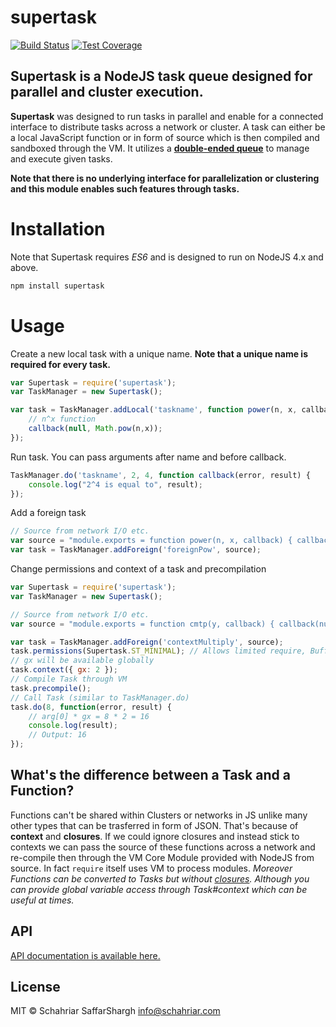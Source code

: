 # supertask
[![Build Status](https://travis-ci.org/schahriar/supertask.svg?branch=master)](https://travis-ci.org/schahriar/supertask)
[![Test Coverage](https://codeclimate.com/github/schahriar/supertask/badges/coverage.svg)](https://codeclimate.com/github/schahriar/supertask/coverage)

## Supertask is a NodeJS task queue designed for parallel and cluster execution.

**Supertask** was designed to run tasks in parallel and enable for a connected interface to distribute tasks across a network or cluster. A task can either be a local JavaScript function or in form of source which is then compiled and sandboxed through the VM. It utilizes a [**double-ended queue**](https://en.wikipedia.org/wiki/Double-ended_queue) to manage and execute given tasks.

 **Note that there is no underlying interface for parallelization or clustering and this module enables such features through tasks.**

# Installation
Note that Supertask requires *ES6* and is designed to run on NodeJS 4.x and above.
```javascript
npm install supertask
```

# Usage
Create a new local task with a unique name. **Note that a unique name is required for every task.**
```javascript
var Supertask = require('supertask');
var TaskManager = new Supertask();

var task = TaskManager.addLocal('taskname', function power(n, x, callback) {
    // n^x function
    callback(null, Math.pow(n,x));
});
```

Run task. You can pass arguments after name and before callback.

```javascript
TaskManager.do('taskname', 2, 4, function callback(error, result) {
    console.log("2^4 is equal to", result);
});
```

Add a foreign task
```javascript
// Source from network I/O etc.
var source = "module.exports = function power(n, x, callback) { callback(null, Math.pow(n,x)); }";
var task = TaskManager.addForeign('foreignPow', source);
```

Change permissions and context of a task and precompilation
```javascript
var Supertask = require('supertask');
var TaskManager = new Supertask();

// Source from network I/O etc.
var source = "module.exports = function cmtp(y, callback) { callback(null, y * gx); }";

var task = TaskManager.addForeign('contextMultiply', source);
task.permissions(Supertask.ST_MINIMAL); // Allows limited require, Buffer, etc.
// gx will be available globally
task.context({ gx: 2 });
// Compile Task through VM
task.precompile();
// Call Task (similar to TaskManager.do)
task.do(8, function(error, result) {
    // arg[0] * gx = 8 * 2 = 16
    console.log(result);
    // Output: 16
});
```

## What's the difference between a Task and a Function?
Functions can't be shared within Clusters or networks in JS unlike many other types that can be trasferred in form of JSON. That's because of **context** and **closures**. If we could ignore closures and instead stick to contexts we can pass the source of these functions across a network and re-compile then through the VM Core Module provided with NodeJS from source. In fact `require` itself uses VM to process modules. *Moreover Functions can be converted to Tasks but without [closures](https://developer.mozilla.org/en-US/docs/Web/JavaScript/Closures). Although you can provide global variable access through Task#context which can be useful at times.*

## API
[API documentation is available here.](./documentation/api.md)

## License
MIT © Schahriar SaffarShargh <info@schahriar.com>